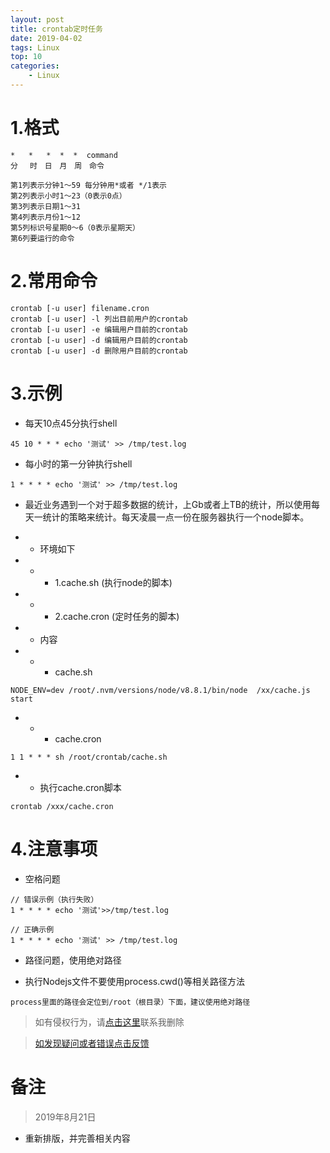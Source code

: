 ```yaml
---
layout: post
title: crontab定时任务
date: 2019-04-02
tags: Linux
top: 10
categories:
    - Linux
---
```

# 1.格式
```
*   *   *  *  *  command
分　 时　日　月　周　命令

第1列表示分钟1～59 每分钟用*或者 */1表示
第2列表示小时1～23（0表示0点）
第3列表示日期1～31
第4列表示月份1～12
第5列标识号星期0～6（0表示星期天）
第6列要运行的命令
````
# 2.常用命令

```
crontab [-u user] filename.cron
crontab [-u user] -l 列出目前用户的crontab
crontab [-u user] -e 编辑用户目前的crontab
crontab [-u user] -d 编辑用户目前的crontab
crontab [-u user] -d 删除用户目前的crontab
```

# 3.示例

- 每天10点45分执行shell
```
45 10 * * * echo '测试' >> /tmp/test.log
```

- 每小时的第一分钟执行shell
```
1 * * * * echo '测试' >> /tmp/test.log
```

- 最近业务遇到一个对于超多数据的统计，上Gb或者上TB的统计，所以使用每天一统计的策略来统计。每天凌晨一点一份在服务器执行一个node脚本。
- - 环境如下

- - - 1.cache.sh (执行node的脚本)
- - - 2.cache.cron (定时任务的脚本)

- - 内容

- - - cache.sh
```
NODE_ENV=dev /root/.nvm/versions/node/v8.8.1/bin/node  /xx/cache.js start
```

- - - cache.cron
```
1 1 * * * sh /root/crontab/cache.sh
```

- - 执行cache.cron脚本
```
crontab /xxx/cache.cron
```

# 4.注意事项

- 空格问题
```
// 错误示例（执行失败）
1 * * * * echo '测试'>>/tmp/test.log

// 正确示例
1 * * * * echo '测试' >> /tmp/test.log
```

- 路径问题，使用绝对路径

- 执行Nodejs文件不要使用process.cwd()等相关路径方法
```
process里面的路径会定位到/root（根目录）下面，建议使用绝对路径
```

>如有侵权行为，请[点击这里](https://github.com/cooper-q/MattMeng_hexo/issues)联系我删除

>[如发现疑问或者错误点击反馈](https://github.com/cooper-q/MattMeng_hexo/issues)

# 备注

>2019年8月21日

- 重新排版，并完善相关内容

